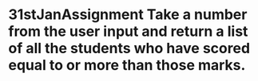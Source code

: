 # 31stJanAssignment Take a number from the user input and return a list of all the students who have scored equal to or more than those marks.
